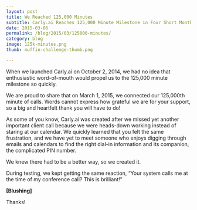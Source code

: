 ```yaml
---
layout: post
title: We Reached 125,000 Minutes
subtitle: Carly.ai Reaches 125,000 Minute Milestone in Four Short Months
date: 2015-03-06
permalink: /blog/2015/03/125000-minutes/
category: blog
image: 125k-minutes.png
thumb: muffin-challenge-thumb.png

---
```


When we launched Carly.ai on October 2, 2014, we had no idea that enthusiastic word-of-mouth would propel us to the 125,000 minute milestone so quickly.

We are proud to share that on March 1, 2015, we connected our 125,000th minute of calls. Words cannot express how grateful we are for your support, so a big and heartfelt thank you will have to do!

As some of you know, Carly.ai was created after we missed yet another important client call because we were heads-down working instead of staring at our calendar. We quickly learned that you felt the same frustration, and we have yet to meet someone who enjoys digging through emails and calendars to find the right dial-in information and its companion, the complicated PIN number.

We knew there had to be a better way, so we created it.

During testing, we kept getting the same reaction, “Your system calls me at the time of my conference call? This is brilliant!” 

**[Blushing]**

Thanks!
